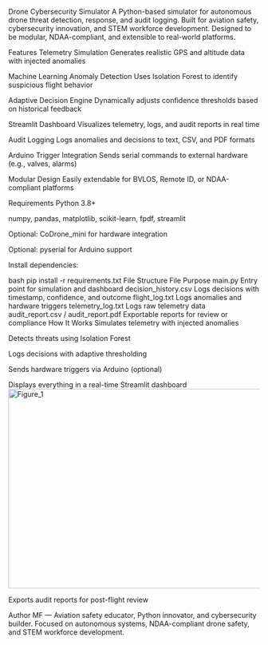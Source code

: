 Drone Cybersecurity Simulator
A Python-based simulator for autonomous drone threat detection, response, and audit logging. Built for aviation safety, cybersecurity innovation, and STEM workforce development. Designed to be modular, NDAA-compliant, and extensible to real-world platforms.

Features
Telemetry Simulation Generates realistic GPS and altitude data with injected anomalies

Machine Learning Anomaly Detection Uses Isolation Forest to identify suspicious flight behavior

Adaptive Decision Engine Dynamically adjusts confidence thresholds based on historical feedback

Streamlit Dashboard Visualizes telemetry, logs, and audit reports in real time

Audit Logging Logs anomalies and decisions to text, CSV, and PDF formats

Arduino Trigger Integration Sends serial commands to external hardware (e.g., valves, alarms)

Modular Design Easily extendable for BVLOS, Remote ID, or NDAA-compliant platforms

Requirements
Python 3.8+

numpy, pandas, matplotlib, scikit-learn, fpdf, streamlit

Optional: CoDrone_mini for hardware integration

Optional: pyserial for Arduino support

Install dependencies:

bash
pip install -r requirements.txt
File Structure
File	Purpose
main.py	Entry point for simulation and dashboard
decision_history.csv	Logs decisions with timestamp, confidence, and outcome
flight_log.txt	Logs anomalies and hardware triggers
telemetry_log.txt	Logs raw telemetry data
audit_report.csv / audit_report.pdf	Exportable reports for review or compliance
How It Works
Simulates telemetry with injected anomalies

Detects threats using Isolation Forest

Logs decisions with adaptive thresholding

Sends hardware triggers via Arduino (optional)

Displays everything in a real-time Streamlit dashboard
<img width="1000" height="400" alt="Figure_1" src="https://github.com/user-attachments/assets/91ea509e-a225-417b-ae37-dea15554e630" />


Exports audit reports for post-flight review

Author
MF — Aviation safety educator, Python innovator, and cybersecurity builder. Focused on autonomous systems, NDAA-compliant drone safety, and STEM workforce development.
